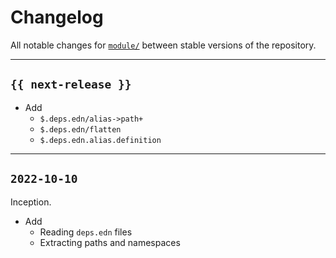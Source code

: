 # Changelog

All notable changes for [`module/`](../deps.edn) between stable versions of the
repository.


---


## `{{ next-release }}`

- Add
    - `$.deps.edn/alias->path+`
    - `$.deps.edn/flatten`
    - `$.deps.edn.alias.definition`

---


## `2022-10-10`

Inception.

- Add
    - Reading `deps.edn` files
    - Extracting paths and namespaces
